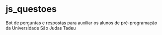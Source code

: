# js_questoes
Bot de perguntas e respostas para auxiliar os alunos de pré-programação da Universidade São Judas Tadeu
